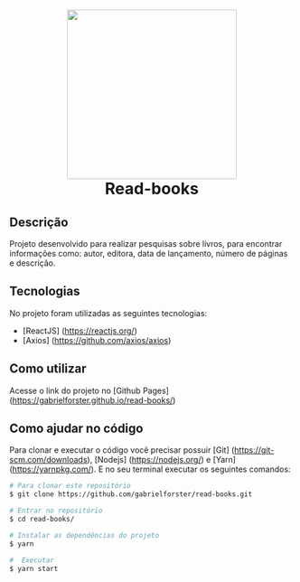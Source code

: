 <h1 align="center">
  <img src="./src/public/logo.svg" width="300px" />
  <br>
  Read-books
</h1>

## Descrição
Projeto desenvolvido para realizar pesquisas sobre livros, para encontrar informações como: autor, editora, data de lançamento, número de páginas e descrição.

## Tecnologias
No projeto foram utilizadas as seguintes tecnologias:
   - [ReactJS] (https://reactjs.org/) 
   - [Axios] (https://github.com/axios/axios)

## Como utilizar 
Acesse o link do projeto no [Github Pages] (https://gabrielforster.github.io/read-books/)

## Como ajudar no código
Para clonar e executar o código você precisar possuir [Git] (https://git-scm.com/downloads), [Nodejs] (https://nodejs.org/) e [Yarn] (https://yarnpkg.com/).
E no seu terminal executar os seguintes comandos: 

```bash
# Para clonar este repositório
$ git clone https://github.com/gabrielforster/read-books.git

# Entrar no repositório
$ cd read-books/

# Instalar as dependências do projeto
$ yarn

#  Executar
$ yarn start
```
